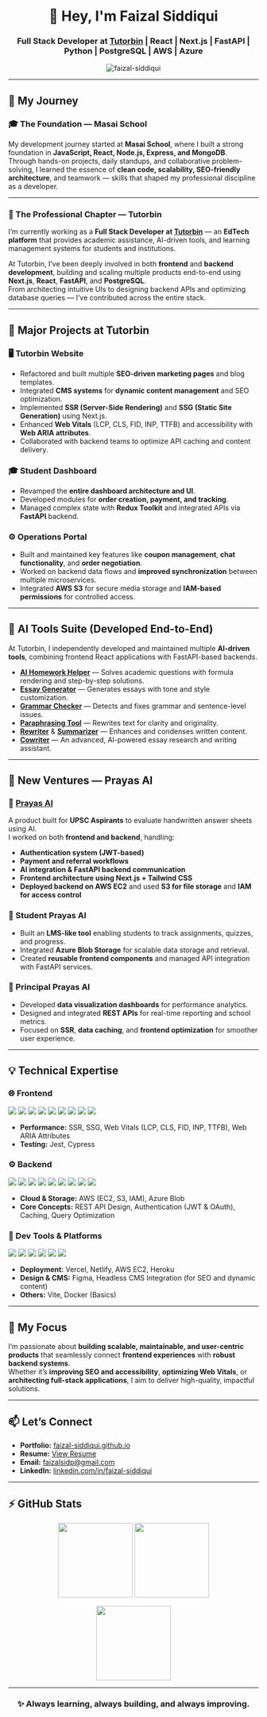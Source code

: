 <h1 align="center">👋 Hey, I'm Faizal Siddiqui</h1>
<h3 align="center">Full Stack Developer at <a href="https://tutorbin.com" target="_blank">Tutorbin</a> | React | Next.js | FastAPI | Python | PostgreSQL | AWS | Azure</h3>

<p align="center">
  <img src="https://komarev.com/ghpvc/?username=faizal-siddiqui&label=Profile%20Views&color=0e75b6&style=flat" alt="faizal-siddiqui" />
</p>

---

## 🚀 My Journey

### 🎓 The Foundation — Masai School  
My development journey started at **Masai School**, where I built a strong foundation in **JavaScript, React, Node.js, Express, and MongoDB**.  
Through hands-on projects, daily standups, and collaborative problem-solving, I learned the essence of **clean code, scalability, SEO-friendly architecture**, and teamwork — skills that shaped my professional discipline as a developer.

---

### 💼 The Professional Chapter — Tutorbin  
I’m currently working as a **Full Stack Developer at [Tutorbin](https://tutorbin.com)** — an **EdTech platform** that provides academic assistance, AI-driven tools, and learning management systems for students and institutions.

At Tutorbin, I’ve been deeply involved in both **frontend** and **backend development**, building and scaling multiple products end-to-end using **Next.js**, **React**, **FastAPI**, and **PostgreSQL**.  
From architecting intuitive UIs to designing backend APIs and optimizing database queries — I’ve contributed across the entire stack.

---

## 🧠 Major Projects at Tutorbin

### 🖥 Tutorbin Website
- Refactored and built multiple **SEO-driven marketing pages** and blog templates.  
- Integrated **CMS systems** for **dynamic content management** and SEO optimization.  
- Implemented **SSR (Server-Side Rendering)** and **SSG (Static Site Generation)** using Next.js.  
- Enhanced **Web Vitals** (LCP, CLS, FID, INP, TTFB) and accessibility with **Web ARIA attributes**.  
- Collaborated with backend teams to optimize API caching and content delivery.

### 🎓 Student Dashboard
- Revamped the **entire dashboard architecture and UI**.  
- Developed modules for **order creation, payment, and tracking**.  
- Managed complex state with **Redux Toolkit** and integrated APIs via **FastAPI** backend.

### ⚙️ Operations Portal
- Built and maintained key features like **coupon management**, **chat functionality**, and **order negotiation**.  
- Worked on backend data flows and **improved synchronization** between multiple microservices.  
- Integrated **AWS S3** for secure media storage and **IAM-based permissions** for controlled access.

---

## 🤖 AI Tools Suite (Developed End-to-End)
At Tutorbin, I independently developed and maintained multiple **AI-driven tools**, combining frontend React applications with FastAPI-based backends.

- [**AI Homework Helper**](https://tutorbin.com/ai-homework-helper) — Solves academic questions with formula rendering and step-by-step solutions.  
- [**Essay Generator**](https://tutorbin.com/essay-generator) — Generates essays with tone and style customization.  
- [**Grammar Checker**](https://tutorbin.com/grammar-checker) — Detects and fixes grammar and sentence-level issues.  
- [**Paraphrasing Tool**](https://tutorbin.com/paraphrasing-tool) — Rewrites text for clarity and originality.  
- [**Rewriter**](https://tutorbin.com/essay-rewriter) & [**Summarizer**](https://tutorbin.com/summarizer-tool) — Enhances and condenses written content.  
- [**Cowriter**](https://tutorbin.com/cowriter) — An advanced, AI-powered essay research and writing assistant.

---

## 🧩 New Ventures — Prayas AI

### 🔹 [Prayas AI](https://prayas.ai/)
A product built for **UPSC Aspirants** to evaluate handwritten answer sheets using AI.  
I worked on both **frontend and backend**, handling:
- **Authentication system (JWT-based)**  
- **Payment and referral workflows**  
- **AI integration & FastAPI backend communication**  
- **Frontend architecture using Next.js + Tailwind CSS**  
- **Deployed backend on AWS EC2** and used **S3 for file storage** and **IAM for access control**

### 🔹 Student Prayas AI
- Built an **LMS-like tool** enabling students to track assignments, quizzes, and progress.  
- Integrated **Azure Blob Storage** for scalable data storage and retrieval.  
- Created **reusable frontend components** and managed API integration with FastAPI services.

### 🔹 Principal Prayas AI
- Developed **data visualization dashboards** for performance analytics.  
- Designed and integrated **REST APIs** for real-time reporting and school metrics.  
- Focused on **SSR**, **data caching**, and **frontend optimization** for smoother user experience.

---

## 💡 Technical Expertise

### 🌐 Frontend
<p>
  <img src="https://img.shields.io/badge/HTML5-E34F26?style=for-the-badge&logo=html5&logoColor=white" />
  <img src="https://img.shields.io/badge/CSS3-1572B6?style=for-the-badge&logo=css3&logoColor=white" />
  <img src="https://img.shields.io/badge/JavaScript-323330?style=for-the-badge&logo=javascript&logoColor=F7DF1E" />
  <img src="https://img.shields.io/badge/TypeScript-007ACC?style=for-the-badge&logo=typescript&logoColor=white" />
  <img src="https://img.shields.io/badge/React-20232A?style=for-the-badge&logo=react&logoColor=61DAFB" />
  <img src="https://img.shields.io/badge/Next.js-000000?style=for-the-badge&logo=next.js&logoColor=white" />
  <img src="https://img.shields.io/badge/Redux-593D88?style=for-the-badge&logo=redux&logoColor=white" />
  <img src="https://img.shields.io/badge/TailwindCSS-38B2AC?style=for-the-badge&logo=tailwind-css&logoColor=white" />
  <img src="https://img.shields.io/badge/ChakraUI-319795?style=for-the-badge&logo=chakraui&logoColor=white" />
</p>

- **Performance:** SSR, SSG, Web Vitals (LCP, CLS, FID, INP, TTFB), Web ARIA Attributes  
- **Testing:** Jest, Cypress  

### ⚙️ Backend
<p>
  <img src="https://img.shields.io/badge/Python-3776AB?style=for-the-badge&logo=python&logoColor=white" />
  <img src="https://img.shields.io/badge/FastAPI-009688?style=for-the-badge&logo=fastapi&logoColor=white" />
  <img src="https://img.shields.io/badge/Node.js-339933?style=for-the-badge&logo=nodedotjs&logoColor=white" />
  <img src="https://img.shields.io/badge/Express.js-000000?style=for-the-badge&logo=express&logoColor=white" />
  <img src="https://img.shields.io/badge/PostgreSQL-336791?style=for-the-badge&logo=postgresql&logoColor=white" />
  <img src="https://img.shields.io/badge/MongoDB-4EA94B?style=for-the-badge&logo=mongodb&logoColor=white" />
  <img src="https://img.shields.io/badge/AWS-FF9900?style=for-the-badge&logo=amazonaws&logoColor=white" />
  <img src="https://img.shields.io/badge/Azure-0078D4?style=for-the-badge&logo=microsoftazure&logoColor=white" />
  <img src="https://img.shields.io/badge/Docker-2496ED?style=for-the-badge&logo=docker&logoColor=white" />
</p>

- **Cloud & Storage:** AWS (EC2, S3, IAM), Azure Blob  
- **Core Concepts:** REST API Design, Authentication (JWT & OAuth), Caching, Query Optimization  

### 🧠 Dev Tools & Platforms
<p>
  <img src="https://img.shields.io/badge/Git-F05033?style=for-the-badge&logo=git&logoColor=white" />
  <img src="https://img.shields.io/badge/GitHub-181717?style=for-the-badge&logo=github&logoColor=white" />
  <img src="https://img.shields.io/badge/Vercel-000000?style=for-the-badge&logo=vercel&logoColor=white" />
  <img src="https://img.shields.io/badge/Netlify-00C7B7?style=for-the-badge&logo=netlify&logoColor=white" />
  <img src="https://img.shields.io/badge/Figma-F24E1E?style=for-the-badge&logo=figma&logoColor=white" />
  <img src="https://img.shields.io/badge/Postman-FF6C37?style=for-the-badge&logo=postman&logoColor=white" />
</p>

- **Deployment:** Vercel, Netlify, AWS EC2, Heroku  
- **Design & CMS:** Figma, Headless CMS Integration (for SEO and dynamic content)  
- **Others:** Vite, Docker (Basics)

---

## 🎯 My Focus
I’m passionate about **building scalable, maintainable, and user-centric products** that seamlessly connect **frontend experiences** with **robust backend systems**.  
Whether it’s **improving SEO and accessibility**, **optimizing Web Vitals**, or **architecting full-stack applications**, I aim to deliver high-quality, impactful solutions.

---

## 📫 Let’s Connect
- **Portfolio:** [faizal-siddiqui.github.io](https://faizal-siddiqui.github.io/)  
- **Resume:** [View Resume](https://drive.google.com/file/d/1sxm7xUJK1GSk50jkHoUtq5GSLF3qk70V/view?usp=sharing)  
- **Email:** faizalsidp@gmail.com  
- **LinkedIn:** [linkedin.com/in/faizal-siddiqui](https://www.linkedin.com/in/faizal-siddiqui)

---

## ⚡ GitHub Stats

<p align="center">
  <img src="https://github-readme-stats.vercel.app/api?username=faizal-siddiqui&theme=dark&show_icons=true&hide_border=true" height="150"/>
  <img src="https://github-readme-stats.vercel.app/api/top-langs/?username=faizal-siddiqui&layout=compact&theme=dark&hide_border=true" height="150"/>
</p>

<p align="center">
  <img src="https://github-readme-streak-stats.herokuapp.com/?user=faizal-siddiqui&theme=dark&hide_border=true" height="150"/>
</p>

---

<h3 align="center">✨ Always learning, always building, and always improving.</h3>
